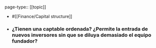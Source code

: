 page-type:: [[topic]]

- #[[Finance/Capital structure]]

- ### ¿Tienen una captable ordenada? ¿Permite la entrada de nuevos inversores sin que se diluya demasiado el equipo fundador?



